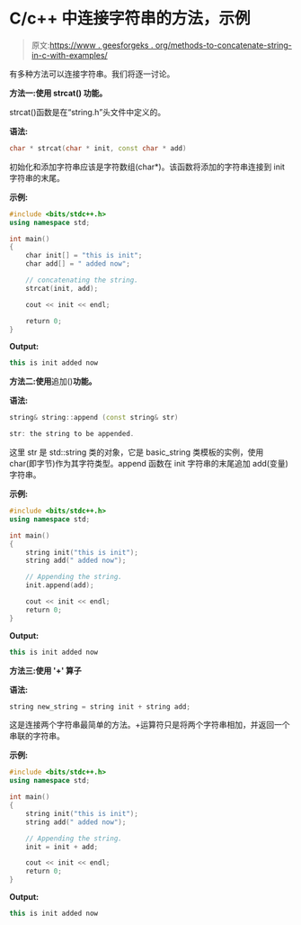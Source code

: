 # C/c++ 中连接字符串的方法，示例

> 原文:[https://www . geesforgeks . org/methods-to-concatenate-string-in-c-with-examples/](https://www.geeksforgeeks.org/methods-to-concatenate-string-in-c-c-with-examples/)

有多种方法可以连接字符串。我们将逐一讨论。

**方法一:使用 **strcat()** 功能。**

strcat()函数是在“string.h”头文件中定义的。

**语法:**

```cpp
char * strcat(char * init, const char * add)

```

初始化和添加字符串应该是字符数组(char*)。该函数将添加的字符串连接到 init 字符串的末尾。

**示例:**

```cpp
#include <bits/stdc++.h>
using namespace std;

int main()
{
    char init[] = "this is init";
    char add[] = " added now";

    // concatenating the string.
    strcat(init, add);

    cout << init << endl;

    return 0;
}
```

**Output:**

```cpp
this is init added now

```

**方法二:使用**追加()**功能。**

**语法:**

```cpp
string& string::append (const string& str)

str: the string to be appended.

```

这里 str 是 std::string 类的对象，它是 basic_string 类模板的实例，使用 char(即字节)作为其字符类型。append 函数在 init 字符串的末尾追加 add(变量)字符串。

**示例:**

```cpp
#include <bits/stdc++.h>
using namespace std;

int main()
{
    string init("this is init");
    string add(" added now");

    // Appending the string.
    init.append(add);

    cout << init << endl;
    return 0;
}
```

**Output:**

```cpp
this is init added now

```

**方法三:使用 **'+'** 算子**

**语法:**

```cpp
string new_string = string init + string add;

```

这是连接两个字符串最简单的方法。+运算符只是将两个字符串相加，并返回一个串联的字符串。

**示例:**

```cpp
#include <bits/stdc++.h>
using namespace std;

int main()
{
    string init("this is init");
    string add(" added now");

    // Appending the string.
    init = init + add;

    cout << init << endl;
    return 0;
}
```

**Output:**

```cpp
this is init added now

```